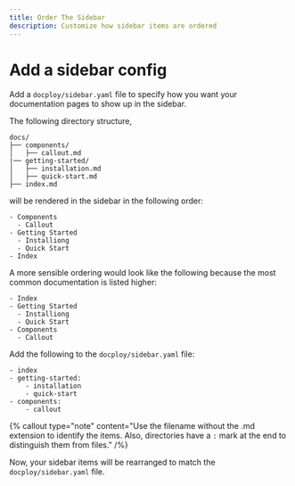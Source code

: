 ```yaml
---
title: Order The Sidebar
description: Customize how sidebar items are ordered
---
```


# Add a sidebar config

Add a `docploy/sidebar.yaml` file to specify how you want your documentation pages to show up in the sidebar.

The following directory structure,

```
docs/
├── components/
│   ├── callout.md
|── getting-started/
│   ├── installation.md
│   ├── quick-start.md
├── index.md
```

will be rendered in the sidebar in the following order:

```
- Components
  - Callout
- Getting Started
  - Installiong
  - Quick Start
- Index
```

A more sensible ordering would look like the following because the most common documentation is listed higher:

```
- Index
- Getting Started
  - Installiong
  - Quick Start
- Components
  - Callout
```

Add the following to the `docploy/sidebar.yaml` file:

```
- index
- getting-started:
    - installation
    - quick-start
- components:
    - callout
```

{% callout
  type="note"
  content="Use the filename without the .md extension to identify the items. Also, directories have a `:` mark at the end to distinguish them from files."
/%}

Now, your sidebar items will be rearranged to match the `docploy/sidebar.yaml` file.
